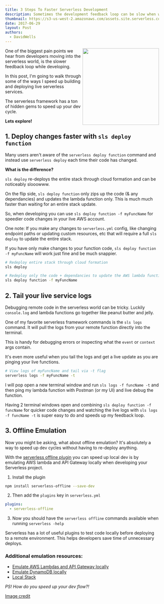```yaml
---
title: 3 Steps To Faster Serverless Development 
description: Sometimes the development feedback loop can be slow when working with serverless functions. This posts walks through some quick tips I use to speed things up
thumbnail: https://s3-us-west-2.amazonaws.com/assets.site.serverless.com/blog/sls-speed.jpg
date: 2017-06-29
layout: Post
authors:
  - DavidWells
---
```


<img align="right" width="250" height="250" src="https://s3-us-west-2.amazonaws.com/assets.site.serverless.com/blog/sls-speed.jpg">

One of the biggest pain points we hear from developers moving into the serverless world, is the slower feedback loop while developing.

In this post, I'm going to walk through some of the ways I speed up building and deploying live serverless services.

The serverless framework has a ton of hidden gems to speed up your dev cycle.

**Lets explore!**

## 1. Deploy changes faster with `sls deploy function`

Many users aren't aware of the `serverless deploy function` command and instead use `serverless deploy` each time their code has changed.

**What is the difference?**

`sls deploy` re-deploys the entire stack through cloud formation and can be noticeably slooowww.

On the flip side, `sls deploy function` only zips up the code (& any dependancies) and updates the lambda function only. This is much much faster than waiting for an entire stack update.

So, when developing you can use `sls deploy function -f myFuncName` for speedier code changes in your live AWS account.

One note: If you make any changes to `serverless.yml` config, like changing endpoint paths or updating custom resources, etc that will require a full `sls deploy` to update the entire stack.

If you have only make changes to your function code, `sls deploy function -f myFuncName` will work just fine and be much snappier.

```bash
# Redeploy entire stack through cloud formation
sls deploy

# Redeploy only the code + dependancies to update the AWS lambda function
sls deploy function -f myFuncName
```

## 2. Tail your live service logs

Debugging remote code in the serverless world can be tricky. Luckily `console.log` and lambda functions go together like peanut butter and jelly.

One of my favorite serverless framework commands is the `sls logs` command. It will pull the logs from your remote function directly into the terminal.

This is handy for debugging errors or inspecting what the `event` or `context` args contain.

It's even more useful when you tail the logs and get a live update as you are pinging your live functions.

```bash
# View logs of myFuncName and tail via -t flag
serverless logs -f myFuncName -t
```

I will pop open a new terminal window and run `sls logs -f funcName -t` and then ping my lambda function with Postman (or my UI) and live debug the function.

Having 2 terminal windows open and combining `sls deploy function -f funcName` for quicker code changes and watching the live logs with `sls logs -f funcName -t` is super easy to do and speeds up my feedback loop.

## 3. Offline Emulation

Now you might be asking, what about offline emulation? It's absolutely a way to speed up dev cycles without having to re-deploy anything.  

With the [serverless offline plugin](https://github.com/dherault/serverless-offline) you can speed up local dev is by emulating AWS lambda and API Gateway locally when developing your Serverless project.

1. Install the plugin

  ```bash
  npm install serverless-offline --save-dev
  ```

2. Then add the `plugins` key in `serverless.yml`

  ```yml
  plugins:
    - serverless-offline
  ```

3.  Now you should have the `serverless offline` commands available when running `serverless -help`

Serverless has a lot of useful plugins to test code locally before deploying to a remote environment. This helps developers save time of unnecessary deploys.

### Additional emulation resources:

- [Emulate AWS Lambdas and API Gateway locally](https://github.com/dherault/serverless-offline)
- [Emulate DynamoDB locally](https://www.npmjs.com/package/serverless-dynamodb-local)
- [Local Stack](https://github.com/atlassian/localstack)

_PS! How do you speed up your dev flow?!_

[Image credit](https://unsplash.com/search/faste?photo=WR-ifjFy4CI)
